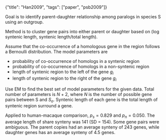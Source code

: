 {"title": "Han2009", "tags": ["paper", "psb2009"]}

Goal is to identify parent-daughter relationship among paralogs in species S
using an outgroup.

Method is to cluster gene pairs into either parent or daughter based on (log
syntenic length, syntenic length/total length).

Assume that the co-occurrence of a homologous gene in the region follows a
Bernoulli distribution. The model parameters are
* probability of co-occurrence of homologs in a syntenic region
* probability of co-occurrence of homologs in a non-syntenic region
* length of syntenic region to the left of the gene $g_i$
* length of syntenic region to the right of the gene $g_i$

Use EM to find the best set of model parameters for the given data. Total number
of parameters is $N+2$, where $N$ is the number of possible gene pairs between S
and $S_o$.  Syntenic length of each gene is the total length of syntenic region
surround a gene.

Applied to human-macaque comparison, $p_s = 0.829$ and $p_n = 0.050$.  The
average length of share synteny was 141 (SD = 154). Some gene pairs were
ambiguous.  The parent copies had an average synteny of 243 genes, while
daughter genes has an average synteny of 4.5 genes.
